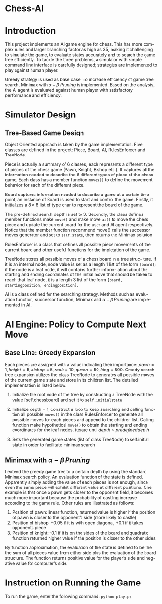 # Chess-AI

# Introduction

This project implements an AI game engine for chess. This has more com- plex rules and larger branching factor as high as 35, making it challenging to simulate the game, to evaluate states accurately and to search the game tree efficiently. To tackle the three problems, a simulator with simple command line interface is carefully designed; strategies are implemented to play against human player.

Greedy strategy is used as base case. To increase efficiency of game tree search, Minimax with $α − β\ P runing$ is implemented. Based on the analysis, the AI agent is evaluated against human player with satisfactory performance and efficiency.

# Simulator Design
 ## Tree-Based Game Design

Object Oriented approach is taken by the game implementation. Five classes are defined in the project: Piece, Board, AI, RulesEnforcer and TreeNode.

Piece is actually a summary of 6 classes, each represents a different type of pieces of the chess game (Pawn, Knight, Bishop etc.). It captures all the information needed to describe the 6 different types of piece of the chess game. Each class has a member function `moves()` to define the movement behavior for each of the different piece.

Board captures information needed to describe a game at a certain time point, an instance of Board is used to start and control the game. Firstly, it initializes a $8 \times 8$ list of type char to represent the board of the game.

The pre-defined search depth is set to 3. Secondly, the class defines member functions make `move()` and make move `ai()` to move the chess piece and update the current board for the user and AI agent respectively. Notice that the member function recommend move() calls the successor moves generator and set to `self.state`, then returns the Minimax solution

RulesEnforcer is a class that defines all possible piece movements of the current board and other useful functions for the impletation of the game.

TreeNode stores all possible moves of a chess board in a tree struc- ture. If it is an internal node, node value is set as a length 1 list of the form `[board]`; if the node is a leaf node, it will contains further inform- ation about the starting and ending coordinates of the initial move that should be taken to reach that leaf node, it is a length 3 list of the form `[board, startingposition, endingposition]`.

AI is a class defined for the searching strategy. Methods such as evalu- ation function, successor function, Minimax and $\alpha − β\ Pruning$ are imple- mented in AI.

# AI Engine: Policy to Compute Next Move 

## Base Line: Greedy Expansion

Each pieces are assigned with a value indicating their importance: $pawn=1, knight=5, bishop=5, rook=10, queen=50, king=500$. Greedy search tree expansion utilizes the class TreeNode to generates all possible moves of the current game state and store in its children list. The detailed implementation is listed below:

1. Initialize the root node of the tree by constructing a TreeNode with the value [self.chessboard] and set it to `self.initialstate`

2. Initialize depth = 1, construct a loop to keep searching and calling func- tion all possible `moves()` in the class RulesEnforcer to generate all possible moves for each pieces and append to the children list. Calling function make hypothetical `move()` to obtain the starting and ending coordinates for the leaf nodes. Iterate until $depth > predefined depth$

3. Sets the generated game states (list of class TreeNode) to self.initial state in order to facilitate minimax search

   

##  Minimax with $α − β\ Pruning$

I extend the greedy game tree to a certain depth by using the standard Minimax search policy. An evaluation function of the state is defined. Apparently simply adding the value of each pieces is not enough, since even the same piece will exhibit different value at different positions. One example is that once a pawn gets closer to the opponent field, it becomes much more important because the probability of castling increase according to the game rule. Other rules are illustrated as follows:

1. Position of pawn: linear function, returned value is higher if the position of pawn is closer to the opponent’s side (more likely to castle)
2. Position of bishop: +0.05 if it is with open diagonal, +0.1 if it takes opponents piece
3. Position of knight: -0.1 if it is on the sides of the board and quadratic function returned higher value if the position is closer to the other sides

By function approximation, the evaluation of the state is defined to be the the sum of all pieces value from either side plus the evaluation of the board structure. The function returns positive value for the player’s side and neg- ative value for computer’s side.



# Instruction on Running the Game

To run the game, enter the following command: `python play.py`

